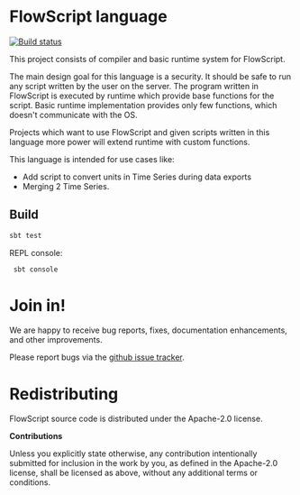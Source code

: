 # FlowScript language

[![Build status](https://travis-ci.org/carldata/flow-script.svg?branch=master)](https://travis-ci.org/carldata/flow-script)

This project consists of compiler and basic runtime system for FlowScript.

The main design goal for this language is a security. It should be safe to run any script written by the user 
on the server. 
The program written in FlowScript is executed by runtime which provide base functions for the script. 
Basic runtime implementation provides only few functions, which doesn't communicate with the OS.

Projects which want to use FlowScript and given scripts written in this language more power will extend runtime
with custom functions.

This language is intended for use cases like:

 * Add script to convert units in Time Series during data exports
 * Merging 2 Time Series.

 
## Build
 
 ```bash
 sbt test
 ```
 
 REPL console:
 
 ```bash
  sbt console
  ```


# Join in!

We are happy to receive bug reports, fixes, documentation enhancements,
and other improvements.

Please report bugs via the
[github issue tracker](http://github.com/carldata/flow-script/issues).



# Redistributing

FlowScript source code is distributed under the Apache-2.0 license.

**Contributions**

Unless you explicitly state otherwise, any contribution intentionally submitted
for inclusion in the work by you, as defined in the Apache-2.0 license, shall be
licensed as above, without any additional terms or conditions.